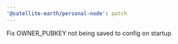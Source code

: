 ```yaml
---
'@satellite-earth/personal-node': patch
---
```


Fix OWNER_PUBKEY not being saved to config on startup
